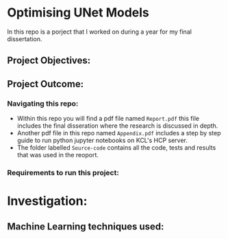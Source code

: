 # Optimising UNet Models
In this repo is a porject that I worked on during a year for my final dissertation. 

## Project Objectives:


## Project Outcome:


### Navigating this repo:
- Within this repo you will find a pdf file named `Report.pdf` this file includes the final disseration where the research is discussed in depth.
- Another pdf file in this repo named `Appendix.pdf` includes a step by step guide to run python jupyter notebooks on KCL's HCP server.
- The folder labelled `Source-code` contains all the code, tests and results that was used in the reoport.

### Requirements to run this project:

# Investigation:


## Machine Learning techniques used:

